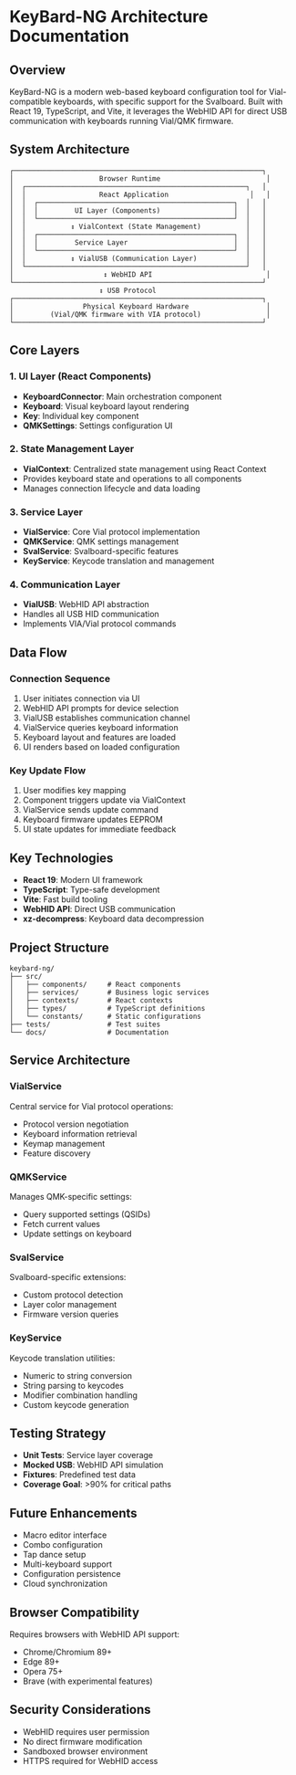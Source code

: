 # KeyBard-NG Architecture Documentation

## Overview

KeyBard-NG is a modern web-based keyboard configuration tool for Vial-compatible keyboards, with specific support for the Svalboard. Built with React 19, TypeScript, and Vite, it leverages the WebHID API for direct USB communication with keyboards running Vial/QMK firmware.

## System Architecture

```
┌─────────────────────────────────────────────────────────────┐
│                     Browser Runtime                          │
│  ┌──────────────────────────────────────────────────────┐   │
│  │                  React Application                    │   │
│  │  ┌────────────────────────────────────────────────┐  │   │
│  │  │         UI Layer (Components)                  │  │   │
│  │  └────────────────────────────────────────────────┘  │   │
│  │           ↕ VialContext (State Management)           │   │
│  │  ┌────────────────────────────────────────────────┐  │   │
│  │  │         Service Layer                          │  │   │
│  │  └────────────────────────────────────────────────┘  │   │
│  │           ↕ VialUSB (Communication Layer)            │   │
│  └──────────────────────────────────────────────────────┘   │
│                      ↕ WebHID API                            │
└─────────────────────────────────────────────────────────────┘
                      ↕ USB Protocol
┌─────────────────────────────────────────────────────────────┐
│                 Physical Keyboard Hardware                   │
│         (Vial/QMK firmware with VIA protocol)                │
└─────────────────────────────────────────────────────────────┘
```

## Core Layers

### 1. UI Layer (React Components)
- **KeyboardConnector**: Main orchestration component
- **Keyboard**: Visual keyboard layout rendering
- **Key**: Individual key component
- **QMKSettings**: Settings configuration UI

### 2. State Management Layer
- **VialContext**: Centralized state management using React Context
- Provides keyboard state and operations to all components
- Manages connection lifecycle and data loading

### 3. Service Layer
- **VialService**: Core Vial protocol implementation
- **QMKService**: QMK settings management
- **SvalService**: Svalboard-specific features
- **KeyService**: Keycode translation and management

### 4. Communication Layer
- **VialUSB**: WebHID API abstraction
- Handles all USB HID communication
- Implements VIA/Vial protocol commands

## Data Flow

### Connection Sequence
1. User initiates connection via UI
2. WebHID API prompts for device selection
3. VialUSB establishes communication channel
4. VialService queries keyboard information
5. Keyboard layout and features are loaded
6. UI renders based on loaded configuration

### Key Update Flow
1. User modifies key mapping
2. Component triggers update via VialContext
3. VialService sends update command
4. Keyboard firmware updates EEPROM
5. UI state updates for immediate feedback

## Key Technologies

- **React 19**: Modern UI framework
- **TypeScript**: Type-safe development
- **Vite**: Fast build tooling
- **WebHID API**: Direct USB communication
- **xz-decompress**: Keyboard data decompression

## Project Structure

```
keybard-ng/
├── src/
│   ├── components/     # React components
│   ├── services/       # Business logic services
│   ├── contexts/       # React contexts
│   ├── types/          # TypeScript definitions
│   └── constants/      # Static configurations
├── tests/              # Test suites
└── docs/               # Documentation
```

## Service Architecture

### VialService
Central service for Vial protocol operations:
- Protocol version negotiation
- Keyboard information retrieval
- Keymap management
- Feature discovery

### QMKService
Manages QMK-specific settings:
- Query supported settings (QSIDs)
- Fetch current values
- Update settings on keyboard

### SvalService
Svalboard-specific extensions:
- Custom protocol detection
- Layer color management
- Firmware version queries

### KeyService
Keycode translation utilities:
- Numeric to string conversion
- String parsing to keycodes
- Modifier combination handling
- Custom keycode generation

## Testing Strategy

- **Unit Tests**: Service layer coverage
- **Mocked USB**: WebHID API simulation
- **Fixtures**: Predefined test data
- **Coverage Goal**: >90% for critical paths

## Future Enhancements

- Macro editor interface
- Combo configuration
- Tap dance setup
- Multi-keyboard support
- Configuration persistence
- Cloud synchronization

## Browser Compatibility

Requires browsers with WebHID API support:
- Chrome/Chromium 89+
- Edge 89+
- Opera 75+
- Brave (with experimental features)

## Security Considerations

- WebHID requires user permission
- No direct firmware modification
- Sandboxed browser environment
- HTTPS required for WebHID access